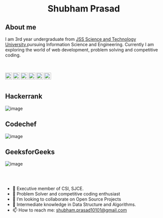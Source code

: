 <h1 align='center'>Shubham Prasad</h1>

<h2> About me </h2>

I am 3rd year undergraduate from <a href="https://jssstuniv.in/">JSS Science and Technology University</a>,pursuing Information Science and Engineering.
Currently I am exploring the world of web development, problem solving and competitive coding.

<br>
<br>

<a href="https://www.instagram.com/shaz_am123/">
  <img align="left" alt="Shomik | Instagram" width="22px" src="https://cdn.jsdelivr.net/npm/simple-icons@v3/icons/instagram.svg" />
</a>
<a href="https://www.linkedin.com/in/shazam123/">
  <img align="left" alt="Shomik | LinkedIn" width="22px" src="https://cdn.jsdelivr.net/npm/simple-icons@v3/icons/linkedin.svg" />
</a>
<a href="https://www.hackerrank.com/shubham_prasad12">
  <img align="left" alt="Shubham | Hackerrank" width="22px"  src="https://cdn.jsdelivr.net/npm/simple-icons@v3/icons/hackerrank.svg"/>
</a>
<a href="https://www.codechef.com/users/shaz_am">
  <img align="left" alt="Shomik | Codechef" width="22px" src="https://cdn.jsdelivr.net/npm/simple-icons@v3/icons/codechef.svg" />
</a>
<a href="https://auth.geeksforgeeks.org/user/shubhamprasad10101">
  <img align="left" alt="Shomik | Gfg" width="22px" src="https://cdn.jsdelivr.net/npm/simple-icons@v3/icons/geeksforgeeks.svg" />
</a>
<a href="mailto:shubham.prasad10101@gmail.com">
  <img align="left" alt="Shubham | Codechef" width="22px" src="https://cdn.jsdelivr.net/npm/simple-icons@3.13.0/icons/gmail.svg" />
</a>

<br>
<br>


## Hackerrank

![image](https://user-images.githubusercontent.com/67041961/164030320-5cb9b7a3-08b3-4e51-b8de-17cdbf48eaf8.png)

## Codechef

![image](https://user-images.githubusercontent.com/67041961/164030211-983027ff-8a81-4f2d-9c24-030c4290efce.png)


## GeeksforGeeks

![image](https://user-images.githubusercontent.com/67041961/164030436-6ff66c6e-a31f-496a-8ed7-bdaa4b7e7d2d.png)

<br>
<br>

- 🔭 Executive member of CSI, SJCE.
- 🌱 Problem Solver and competitive coding enthusiast
- 👯 I’m looking to collaborate on Open Source Projects
- 🤔 Intermediate knowledge in Data Structure and Algorithms.
- 📫 How to reach me: shubham.prasad10101@gmail.com
